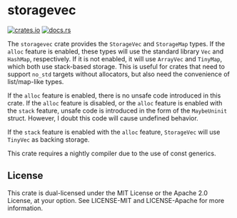 # storagevec

[![crates.io](https://img.shields.io/crates/v/storagevec)](https://crates.io/crates/storagevec)
[![docs.rs](https://docs.rs/storagevec/badge.svg)](https://docs.rs/storagevec)

The `storagevec` crate provides the `StorageVec` and `StorageMap` types. If the `alloc` feature is enabled, these types will use the standard library `Vec` and `HashMap`, respectively. If it is not enabled, it will use `ArrayVec` and `TinyMap`, which both use stack-based storage. This is useful for crates that need to support `no_std` targets without allocators, but also need the convenience of list/map-like types.

If the `alloc` feature is enabled, there is no unsafe code introduced in this crate. If the `alloc` feature is disabled, or the `alloc` feature is enabled with the `stack` feature, unsafe code is introduced in the form of the `MaybeUninit` struct. However, I doubt this code will cause undefined behavior.

If the `stack` feature is enabled with the `alloc` feature, `StorageVec` will use `TinyVec` as backing storage.

This crate requires a nightly compiler due to the use of const generics.

## License

This crate is dual-licensed under the MIT License or the Apache 2.0 License, at your option. See LICENSE-MIT and LICENSE-Apache for more information.
